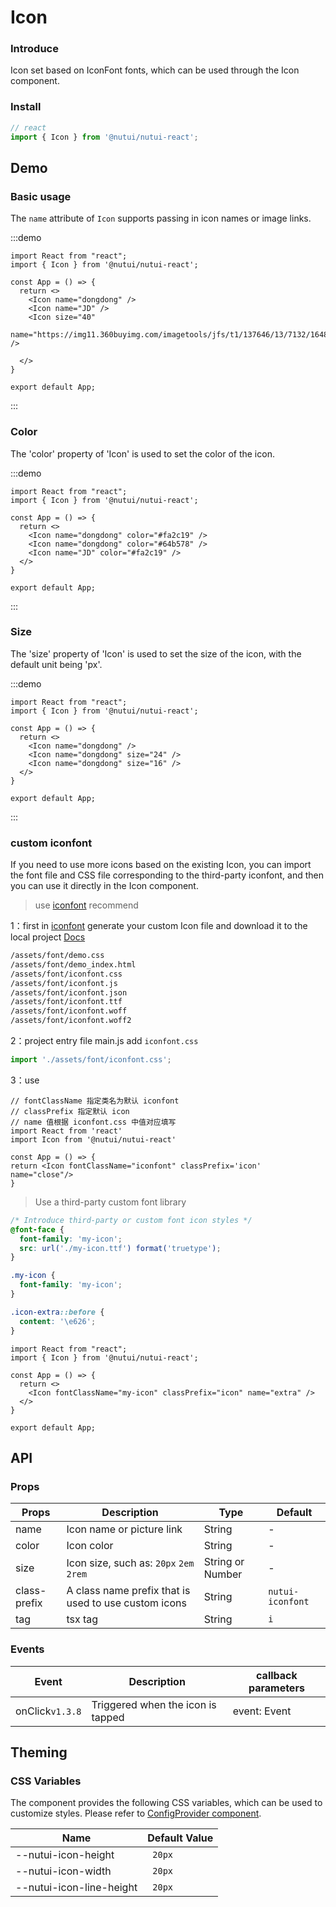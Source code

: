 # Icon

### Introduce

Icon set based on IconFont fonts, which can be used through the Icon component.

### Install

``` javascript
// react
import { Icon } from '@nutui/nutui-react';

```

## Demo

### Basic usage

The `name` attribute of `Icon` supports passing in icon names or image links.

:::demo
```tsx
import React from "react";
import { Icon } from '@nutui/nutui-react';

const App = () => {
  return <>
    <Icon name="dongdong" />
    <Icon name="JD" />
    <Icon size="40"
          name="https://img11.360buyimg.com/imagetools/jfs/t1/137646/13/7132/1648/5f4c748bE43da8ddd/a3f06d51dcae7b60.png" />

  </>
}

export default App;
```
:::

### Color

The 'color' property of 'Icon' is used to set the color of the icon.

:::demo
```tsx
import React from "react";
import { Icon } from '@nutui/nutui-react';

const App = () => {
  return <>
    <Icon name="dongdong" color="#fa2c19" />
    <Icon name="dongdong" color="#64b578" />
    <Icon name="JD" color="#fa2c19" />
  </>
}

export default App;
```
:::

### Size

The 'size' property of 'Icon' is used to set the size of the icon, with the
default unit being 'px'.

:::demo
```tsx
import React from "react";
import { Icon } from '@nutui/nutui-react';

const App = () => {
  return <>
    <Icon name="dongdong" />
    <Icon name="dongdong" size="24" />
    <Icon name="dongdong" size="16" />
  </>
}

export default App;
```
:::

### custom iconfont

If you need to use more icons based on the existing Icon, you can import the font file and CSS file corresponding to the third-party iconfont, and then you can use it directly in the Icon component.

> use [iconfont](https://www.iconfont.cn/)   recommend

1：first in [iconfont](https://www.iconfont.cn/) generate your custom Icon file and download it to the local project  [Docs](https://www.iconfont.cn/help/detail?spm=a313x.7781069.1998910419.d8d11a391&helptype=code)

``` bash
/assets/font/demo.css
/assets/font/demo_index.html
/assets/font/iconfont.css
/assets/font/iconfont.js
/assets/font/iconfont.json
/assets/font/iconfont.ttf
/assets/font/iconfont.woff
/assets/font/iconfont.woff2
```

2：project entry file main.js add `iconfont.css`


``` javascript
import './assets/font/iconfont.css';
```

3：use

```tsx
// fontClassName 指定类名为默认 iconfont
// classPrefix 指定默认 icon
// name 值根据 iconfont.css 中值对应填写
import React from 'react'
import Icon from '@nutui/nutui-react'

const App = () => {
return <Icon fontClassName="iconfont" classPrefix='icon' name="close"/>
}
```


> Use a third-party custom font library

```css
/* Introduce third-party or custom font icon styles */
@font-face {
  font-family: 'my-icon';
  src: url('./my-icon.ttf') format('truetype');
}

.my-icon {
  font-family: 'my-icon';
}

.icon-extra::before {
  content: '\e626';
}
```

```tsx
import React from "react";
import { Icon } from '@nutui/nutui-react';

const App = () => {
  return <>
    <Icon fontClassName="my-icon" classPrefix="icon" name="extra" />
  </>
}

export default App;
```

## API

### Props

| Props        | Description                                                  | Type             | Default          |
|--------------|-----------------------------------------------------|------------------|------------------|
| name         | Icon name or picture link                           | String           | -                |
| color        | Icon color                                          | String           | -                |
| size         | Icon size, such as:  `20px` `2em` `2rem`            | String or Number | -                |
| class-prefix | A class name prefix that is used to use custom icons | String           | `nutui-iconfont` |
| tag          | tsx tag                                             | String           | `i`              |

### Events

| Event | Description           | callback parameters |
|-------|----------------|---------------------|
| onClick`v1.3.8` | Triggered when the icon is tapped | event: Event        |


## Theming

### CSS Variables

The component provides the following CSS variables, which can be used to customize styles. Please refer to [ConfigProvider component](#/en-US/component/configprovider).

| Name | Default Value |
| --- | --- |
| --nutui-icon-height | ` 20px` |
| --nutui-icon-width | ` 20px` |
| --nutui-icon-line-height | ` 20px` |
